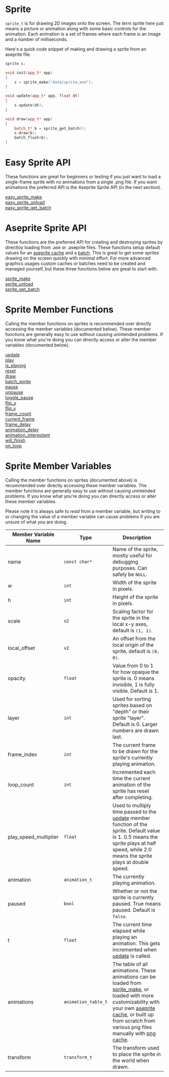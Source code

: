 # Sprite

`sprite_t` is for drawing 2D images onto the screen. The term sprite here just means a picture or animation along with some basic controls for the animation. Each animation is a set of frames where each frame is an image and a number of milliseconds.

Here's a quick code snippet of making and drawing a sprite from an aseprite file.

```cpp
sprite s;

void init(app_t* app)
{
    s = sprite_make("data/sprite.ase");
}

void update(app_t* app, float dt)
{
    s.update(dt);
}

void draw(app_t* app)
{
    batch_t* b = sprite_get_batch();
    s.draw(b);
    batch_flush(b);
}
```

# Easy Sprite API

These functions are great for beginners or testing if you just want to load a single-frame sprite with no animations from a single .png file. If you want animations the preferred API is the Aseprite Sprite API (in the next section).

[easy_sprite_make](https://github.com/RandyGaul/cute_framework/blob/master/docs/graphics/sprite/sprite_make.md)  
[easy_sprite_unload](https://github.com/RandyGaul/cute_framework/blob/master/docs/graphics/sprite/sprite_unload.md)  
[easy_sprite_get_batch](https://github.com/RandyGaul/cute_framework/blob/master/docs/graphics/sprite/easy_sprite_get_batch.md)  

# Aseprite Sprite API

These functions are the preferred API for creating and destroying sprites by directloy loading from .ase or .aseprite files. These functions setup default values for an [aseprite cache](https://github.com/RandyGaul/cute_framework/tree/master/docs/graphics/aseprite_cache) and a [batch](https://github.com/RandyGaul/cute_framework/tree/master/docs/graphics/batch). This is great to get some sprites drawing on the screen quickly with minimal effort. For more advanced graphics usages custom caches or batches need to be created and managed yourself, but these three functions below are great to start with.

[sprite_make](https://github.com/RandyGaul/cute_framework/blob/master/docs/graphics/sprite/sprite_make.md)  
[sprite_unload](https://github.com/RandyGaul/cute_framework/blob/master/docs/graphics/sprite/sprite_unload.md)  
[sprite_get_batch](https://github.com/RandyGaul/cute_framework/blob/master/docs/graphics/sprite/sprite_get_batch.md)  

# Sprite Member Functions

Calling the member functions on sprites is recommended over directly accessing the member variables (documented below). These member functions are generally easy to use without causing unintended problems. If you know what you're doing you can directly access or alter the member variables (documented below).

[update](https://github.com/RandyGaul/cute_framework/blob/master/docs/graphics/sprite/update.md)  
[play](https://github.com/RandyGaul/cute_framework/blob/master/docs/graphics/sprite/play.md)  
[is_playing](https://github.com/RandyGaul/cute_framework/blob/master/docs/graphics/sprite/is_playing.md)  
[reset](https://github.com/RandyGaul/cute_framework/blob/master/docs/graphics/sprite/reset.md)  
[draw](https://github.com/RandyGaul/cute_framework/blob/master/docs/graphics/sprite/draw.md)  
[batch_sprite](https://github.com/RandyGaul/cute_framework/blob/master/docs/graphics/sprite/batch_sprite.md)  
[pause](https://github.com/RandyGaul/cute_framework/blob/master/docs/graphics/sprite/pause.md)  
[unpause](https://github.com/RandyGaul/cute_framework/blob/master/docs/graphics/sprite/unpause.md)  
[toggle_pause](https://github.com/RandyGaul/cute_framework/blob/master/docs/graphics/sprite/toggle_pause.md)  
[flip_x](https://github.com/RandyGaul/cute_framework/blob/master/docs/graphics/sprite/flip_x.md)  
[flip_y](https://github.com/RandyGaul/cute_framework/blob/master/docs/graphics/sprite/flip_y.md)  
[frame_count](https://github.com/RandyGaul/cute_framework/blob/master/docs/graphics/sprite/frame_count.md)  
[current_frame](https://github.com/RandyGaul/cute_framework/blob/master/docs/graphics/sprite/current_frame.md)  
[frame_delay](https://github.com/RandyGaul/cute_framework/blob/master/docs/graphics/sprite/frame_delay.md)  
[animation_delay](https://github.com/RandyGaul/cute_framework/blob/master/docs/graphics/sprite/animation_delay.md)  
[animation_interpolant](https://github.com/RandyGaul/cute_framework/blob/master/docs/graphics/sprite/animation_interpolant.md)  
[will_finish](https://github.com/RandyGaul/cute_framework/blob/master/docs/graphics/sprite/will_finish.md)  
[on_loop](https://github.com/RandyGaul/cute_framework/blob/master/docs/graphics/sprite/on_loop.md)  

# Sprite Member Variables

Calling the member functions on sprites (documented above) is recommended over directly accessing these member variables. The member functions are generally easy to use without causing unintended problems. If you know what you're doing you can directly access or alter these member variables.

Please note it is always safe to *read* from a member variable, but writing to or changing the value of a member variable can cause problems if you are unsure of what you are doing.

Member Variable Name | Type | Description
--- | --- | ---
name | `const char*` | Name of the sprite, mostly useful for debugging purposes. Can safely be `NULL`.
w | `int` | Width of the sprite in pixels.
h | `int` | Height of the sprite in pixels.
scale | `v2` | Scaling factor for the sprite in the local x-y axes, default is `(1, 1)`.
local_offset | `v2` | An offset from the local origin of the sprite, default is `(0, 0)`.
opacity | `float` | Value from 0 to 1 for how opaque the sprite is. 0 means invisible, 1 is fully visible. Default is 1.
layer | `int` | Used for sorting sprites based on "depth" or their sprite "layer". Default is 0. Larger numbers are drawn last.
frame_index | `int` | The current frame to be drawn for the sprite's currently playing animation.
loop_count | `int` | Incremented each time the current animation of the sprite has reset after completing.
play_speed_multiplier | `float` | Used to multiply time passed to the [update](https://github.com/RandyGaul/cute_framework/blob/master/docs/graphics/sprite/update.md) member function of the sprite. Default value is 1. 0.5 means the sprite plays at half speed, while 2.0 means the sprite plays at double speed.
animation | `animation_t` | The currently playing animation.
paused | `bool` | Whether or not the sprite is currently paused. True means paused. Default is `false`.
t | `float` | The current time elapsed while playing an animation. This gets incremented when [update](https://github.com/RandyGaul/cute_framework/blob/master/docs/graphics/sprite/update.md) is called.
animations | `animation_table_t` | The table of all animations. These animations can be loaded from [sprite_make](https://github.com/RandyGaul/cute_framework/blob/master/docs/graphics/sprite/sprite_make.md), or loaded with more customizability with your own [aseprite cache](https://github.com/RandyGaul/cute_framework/tree/master/docs/graphics/aseprite_cache), or built up from scratch from various png files manually with [png cache](https://github.com/RandyGaul/cute_framework/tree/master/docs/graphics/png_cache).
transform | `transform_t` | The transform used to place the sprite in the world when drawn.
